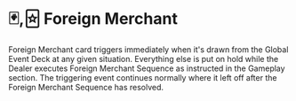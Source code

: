 # 🃏,🃟 Foreign Merchant

Foreign Merchant card triggers immediately when it's drawn from the Global Event Deck at any given situation. Everything else is put on hold while the Dealer executes Foreign Merchant Sequence as instructed in the Gameplay section. The triggering event continues normally where it left off after the Foreign Merchant Sequence has resolved.
